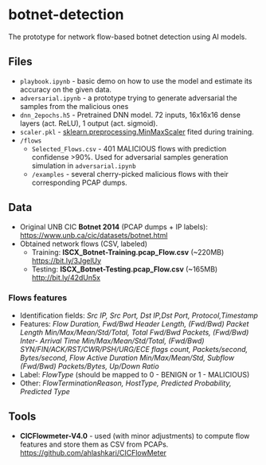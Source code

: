 # botnet-detection
The prototype for network flow-based botnet detection using AI models.

## Files
- `playbook.ipynb` - basic demo on how to use the model and estimate its accuracy on the given data.
- `adversarial.ipynb` - a prototype trying to generate adversarial the samples from the malicious ones
- `dnn_2epochs.h5` - Pretrained DNN model. 72 inputs, 16x16x16 dense layers (act. ReLU), 1 output (act. sigmoid).
- `scaler.pkl` - [sklearn.preprocessing.MinMaxScaler](sklearn.preprocessing.MinMaxScaler) fited during training.
- `/flows`
  - `Selected_Flows.csv` - 401 MALICIOUS flows with prediction confidense >90%. Used for adversarial samples generation simulation in `adversarial.ipynb` 
  - `/examples` - several cherry-picked malicious flows with their corresponding PCAP dumps.

## Data
- Original UNB CIC **Botnet 2014** (PCAP dumps + IP labels): https://www.unb.ca/cic/datasets/botnet.html
- Obtained network flows (CSV, labeled)
    - Training: **ISCX_Botnet-Training.pcap_Flow.csv** (~220MB) https://bit.ly/3JgelUy
    - Testing: **ISCX_Botnet-Testing.pcap_Flow.csv** (~165MB) http://bit.ly/42dUn5x

### Flows features
- Identification fields: *Src IP, Src Port, Dst IP,Dst Port, Protocol,Timestamp*
- Features: *Flow Duration, Fwd/Bwd Header Length,
(Fwd/Bwd) Packet Length Min/Max/Mean/Std/Total, Total Fwd/Bwd Packets, (Fwd/Bwd) Inter-
Arrival Time Min/Max/Mean/Std/Total, (Fwd/Bwd) SYN/FIN/ACK/RST/CWR/PSH/URG/ECE flags
count, Packets/second, Bytes/second, Flow Active Duration Min/Max/Mean/Std, Subflow (Fwd/Bwd)
Packets/Bytes, Up/Down Ratio*
- Label: *FlowType* (should be mapped to 0 - BENIGN or 1 - MALICIOUS)
- Other: *FlowTerminationReason, HostType, Predicted Probability, Predicted Type*

## Tools
- **CICFlowmeter-V4.0** - used (with minor adjustments) to compute flow features and store them as CSV from PCAPs. https://github.com/ahlashkari/CICFlowMeter